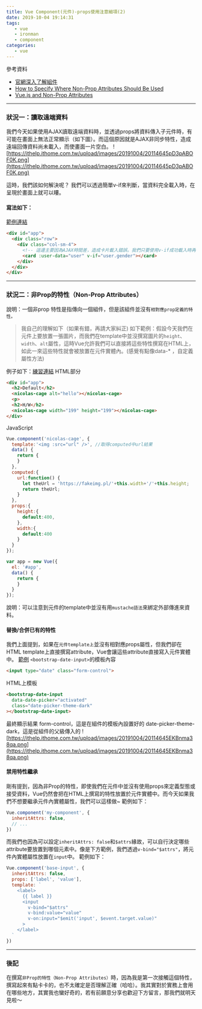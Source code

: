 ```yaml
---
title: Vue Component(元件)-props使用注意細項(2)
date: 2019-10-04 19:14:31
tags:
   - vue 
   - ironman
   - component
categories:
   - vue
---
```

參考資料
- [官網深入了解組件](https://cn.vuejs.org/v2/guide/components-props.html#非-Prop-的特性)
- [How to Specify Where Non-Prop Attributes Should Be Used](https://tahazsh.com/vuebyte-non-prop-attributes)
- [Vue.js and Non-Prop Attributes](https://www.raymondcamden.com/2018/04/03/til-vuejs-and-non-prop-attributes)
<!-- more -->
-----

### 狀況一：讀取遠端資料
我們今天如果使用AJAX讀取遠端資料時，並透過props將資料傳入子元件時，有可能在畫面上無法正常顯示（如下圖）。而這個原因就是AJAX非同步特性，造成遠端回傳資料尚未載入，而使畫面一片空白。
![https://ithelp.ithome.com.tw/upload/images/20191004/20114645pD3pABOF0K.png](https://ithelp.ithome.com.tw/upload/images/20191004/20114645pD3pABOF0K.png)

這時，我們該如何解決呢？
我們可以透過簡單v-if來判斷，當資料完全載入時，在呈現於畫面上就可以瞜。
#### 寫法如下：
[範例連結](https://codepen.io/chunwen/pen/NWWKEMo?editors=1010)
```html
<div id="app">
  <div class="row">
    <div class="col-sm-4">
      <!-- 這邊主要因為AJAX時間差，造成卡片載入錯誤。我們只要使用v-if成功載入時再渲染就不會跳錯 -->
      <card :user-data="user" v-if="user.gender"></card>
    </div>
  </div>
</div>

```

-----

### 狀況二：非Prop的特性（Non-Prop Attributes）
說明：一個非prop 特性是指傳向一個組件，但是該組件並沒有`相對應prop定義的特性。`
> 我自己的理解如下（如果有錯，再請大家糾正)
如下範例：假設今天我們在元件上要放置一張圖片，而我們在template中並沒撰寫圖片的`height`、`width`、`alt`屬性，這時Vue允許我們可以直接將這些特性撰寫在HTML上，如此一來這些特性就會被放置在元件實體內。(感覺有點像data-* ，自定義屬性方法)

例子如下：[練習連結](https://codepen.io/chunwen/pen/NWWKMpP?editors=1010)
HTML部分
```html
<div id="app">
  <h2>Default</h2>
  <nicolas-cage alt="hello"></nicolas-cage>
  <p>
  <h2>H/W</h2>
  <nicolas-cage width="199" height="199"></nicolas-cage>
</div>
```
JavaScript
```javascript
Vue.component('nicolas-cage', {
  template:'<img :src="url" />', //取得computed中url結果
  data() {
    return {
    }
  },
  computed:{
    url:function() {
      let theUrl = 'https://fakeimg.pl/'+this.width+'/'+this.height;
      return theUrl;
    }
  },
  props:{
    height:{
      default:400,
    },
    width:{
      default:400
    }
  }
});

var app = new Vue({
  el: '#app',
  data() {
    return {
    }
  }
});

```
說明：可以注意到元件的template中並沒有用`mustache語法`來綁定外部傳進來資料。

#### 替換/合併已有的特性
我們上面提到，如果在`元件template上`並沒有相對應props屬性，但我們卻在HTML template上直接撰寫attribute，Vue會讓這些attribute直接寫入元件實體中。
[範例](https://codepen.io/chunwen/pen/PooYxqO?editors=1010)
`<bootstrap-date-input>`的模板內容
```html
<input type="date" class="form-control">
```
HTML上模板
```html
<bootstrap-date-input
  data-date-picker="activated"
  class="date-picker-theme-dark"
></bootstrap-date-input>
```
最終顯示結果
form-control，這是在組件的模板內設置好的
date-picker-theme-dark，這是從組件的父級傳入的
![https://ithelp.ithome.com.tw/upload/images/20191004/20114645EKBnma38qa.png](https://ithelp.ithome.com.tw/upload/images/20191004/20114645EKBnma38qa.png)

#### 禁用特性繼承
剛有提到，因為非Prop的特性，即使我們在元件中並沒有使用props來定義型態或接受資料，Vue仍然會把在HTML上撰寫的特性放置於元件實體中。而今天如果我們不想要繼承元件內實體屬性，我們可以這樣做~
範例如下：
```javascript
Vue.component('my-component', {
  inheritAttrs: false,
  // ...
})
```
而我們也因為可以設定`inheritAttrs: false`和`$attrs`緣故，可以自行決定哪些attribute要放置到哪個元素中。像是下方範例，我們透過`v-bind="$attrs"`，將元件內實體屬性放置在`input`中。
範例如下：
```javascript
Vue.component('base-input', {
  inheritAttrs: false,
  props: ['label', 'value'],
  template: `
    <label>
      {{ label }}
      <input
        v-bind="$attrs"
        v-bind:value="value"
        v-on:input="$emit('input', $event.target.value)"
      >
    </label>
  `
})
```


-----

### 後記
在撰寫`非Prop的特性（Non-Prop Attributes）`時，因為我是第一次接觸這個特性，撰寫起來有點卡卡的，也不太確定是否理解正確（哈哈）。我其實對於實務上會用在哪些地方，其實我也蠻好奇的，若有前願意分享也歡迎下方留言，那我們就明天見啦～


